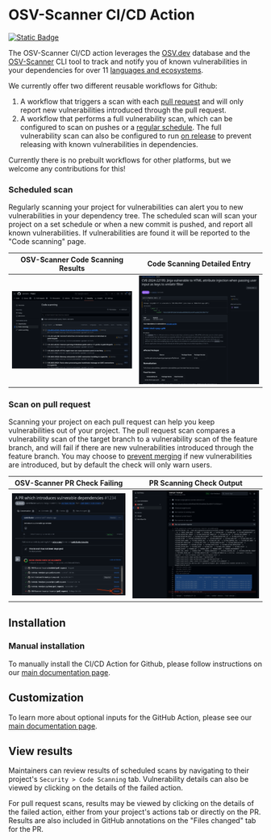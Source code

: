 # OSV-Scanner CI/CD Action

[![Static Badge](https://img.shields.io/badge/release-v1.6.2--beta1-blue?style=flat)](https://github.com/google/osv-scanner-action/releases)
<!-- Hard coded release version -->

The OSV-Scanner CI/CD action leverages the [OSV.dev](https://osv.dev/) database and the [OSV-Scanner](https://google.github.io/osv-scanner/) CLI tool to track and notify you of known vulnerabilities in your dependencies for over 11 [languages and ecosystems](https://google.github.io/osv-scanner/supported-languages-and-lockfiles/).

We currently offer two different reusable workflows for Github:

1. A workflow that triggers a scan with each [pull request](./github-action.md#scan-on-pull-request) and will only report new vulnerabilities introduced through the pull request.
2. A workflow that performs a full vulnerability scan, which can be configured to scan on pushes or a [regular schedule](./github-action.md#scheduled-scans). The full vulnerability scan can also be configured to run [on release](./github-action.md#scan-on-release) to prevent releasing with known vulnerabilities in dependencies.

Currently there is no prebuilt workflows for other platforms, but we welcome any contributions for this!

### Scheduled scan
Regularly scanning your project for vulnerabilities can alert you to new vulnerabilities in your dependency tree. The scheduled scan will scan your project on a set schedule or when a new commit is pushed, and report all known vulnerabilities. If vulnerabilities are found it will be reported to the "Code scanning" page.

|                          OSV-Scanner Code Scanning Results                           |                                 Code Scanning Detailed Entry                                  |
| :------------------------------------------------------------------------------: | :-------------------------------------------------------------------------------------------: |
| ![Image of results in code scanning tab](images/github-action-code-scanning.png) | ![Image of details of specific in code scanning entry](images/github-action-code-details.png) |

### Scan on pull request
Scanning your project on each pull request can help you keep vulnerabilities out of your project. The pull request scan compares a vulnerability scan of the target branch to a vulnerability scan of the feature branch, and will fail if there are new vulnerabilities introduced through the feature branch. You may choose to [prevent merging](https://docs.github.com/en/repositories/configuring-branches-and-merges-in-your-repository/managing-protected-branches/about-protected-branches#require-status-checks-before-merging) if new vulnerabilities are introduced, but by default the check will only warn users.

|                                                 OSV-Scanner PR Check Failing                                                  |                         PR Scanning Check Output                          |
| :---------------------------------------------------------------------------------------------------------------------------: | :-----------------------------------------------------------------------: |
| ![Screenshot of PR introducing a vulnerable dependency, and osv-scanner blocking check](images/github-action-PR-scanning.png) | ![Screenshot of osv-scanner output](images/github-action-scan-output.png) |

## Installation

<!-- The OSV-Scanner GitHub Action can be [automatically](#automatic-installation) or [manually](#manual-installation) installed.  -->

<!-- ### Automatic installation

1) From your GitHub project's main page, click “Actions” tab in the navigation bar.

![Select the actions tab on the repository navigation bar.](./images/actions-tab.png)

2) Scroll to the "Security actions" section and click on "View all". This will take you to a url in the form `https://www.github.com/{username}/{repository}/actions/new?category=security` 

![Image indicates the location of the security actions section and the "view all" link.](./images/security-actions.png)

3) Search for "OSV-Scanner". 

![Image shows the GitHub Actions search bar.](./images/osv-scanner-search.png)

4) Choose the "OSV-Scanner" from the list of workflows, and then click “Configure”.

TODO: Insert image

5) Commit the changes.

TODO: Insert image

6) Configure the workflow

The automatically installed GitHub Action includes functionality for both a [scheduled scan](#scheduled-scan) and a [scan on pull request](#scan-on-pull-request). 

If you only want a scheduled scan, you can comment out the "scan-pr" job and only run the action on "schedule" and on "push". 

If you only want to run a scan on pull request, you can comment out the "scan-scheduled" job and only run the action on "pull request" and "merge group". 

If you want both, you can leave the action as is. If you want these functionalities to be seperate for tracking purposes, we recommend following the [manual installation instructions](#manual-installation).  -->

### Manual installation

To manually install the CI/CD Action for Github, please follow instructions on our [main documentation page](https://google.github.io/osv-scanner/github-action/).

## Customization

To learn more about optional inputs for the GitHub Action, please see our [main documentation page](https://google.github.io/osv-scanner/github-action/#customization).

## View results

Maintainers can review results of scheduled scans by navigating to their project's `Security > Code Scanning` tab. Vulnerability details can also be viewed by clicking on the details of the failed action.

For pull request scans, results may be viewed by clicking on the details of the failed action, either from your project's actions tab or directly on the PR. Results are also included in GitHub annotations on the "Files changed" tab for the PR.
